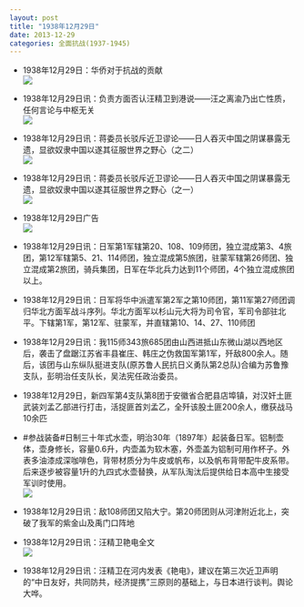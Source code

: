 ```yaml
---
layout: post
title: "1938年12月29日"
date: 2013-12-29
categories: 全面抗战(1937-1945)
---
```


<meta name="referrer" content="no-referrer" />

- 1938年12月29日：华侨对于抗战的贡献 <br/><img src="https://ww3.sinaimg.cn/large/aca367d8jw1ec0ywpgmp7j20nd0x41af.jpg" />

- 1938年12月29日讯：负责方面否认汪精卫到港说——汪之离渝乃出亡性质，任何言论与中枢无关 <br/><img src="https://ww1.sinaimg.cn/large/aca367d8jw1ec0x6d58sjj206d0mkdj1.jpg" />

- 1938年12月29日讯：蒋委员长驳斥近卫谬论——日人吞灭中国之阴谋暴露无遗，显欲奴隶中国以遂其征服世界之野心（之二） <br/><img src="https://ww2.sinaimg.cn/large/aca367d8jw1ec0vfyl1c2j20500w078v.jpg" />

- 1938年12月29日讯：蒋委员长驳斥近卫谬论——日人吞灭中国之阴谋暴露无遗，显欲奴隶中国以遂其征服世界之野心（之一） <br/><img src="https://ww3.sinaimg.cn/large/aca367d8jw1ec0tpiw0trj207u2ftdwi.jpg" />

- 1938年12月29日广告 <br/><img src="https://ww1.sinaimg.cn/large/aca367d8jw1ec0mrn8x4mj20kq0hc44b.jpg" />

- 1938年12月29日讯：日军第1军辖第20、108、109师团，独立混成第3、4旅团，第12军辖第5、21、114师团，独立混成第5旅团，驻蒙军辖第26师团、独立混成第2旅团，骑兵集团，日军在华北兵力达到11个师团，4个独立混成旅团以上。 

- 1938年12月29日讯：日军将华中派遣军第2军之第10师团，第11军第27师团调归华北方面军战斗序列。华北方面军以杉山元大将为司令官，军司令部驻北平。下辖第1军，第12军、驻蒙军，并直辖第10、14、27、110师团 

- 1938年12月29日讯：我115师343旅685团由山西进抵山东微山湖以西地区后，袭击了盘踞江苏省丰县崔庄、韩庄之伪救国军第1军，歼敌800余人。随后，该团与山东纵队挺进支队(原苏鲁人民抗日义勇队第2总队)合编为苏鲁豫支队，彭明治任支队长，吴法宪任政治委员。 

- 1938年12月29日，新四军第4支队第8团于安徽省合肥县店埠镇，对汉奸土匪武装刘孟乙部进行打击，活捉匪首刘孟乙，全歼该股土匪200余人，缴获战马10余匹 

- #参战装备#日制三十年式水壶，明治30年（1897年）起装备日军。铝制壶体，壶身修长，容量0.6升，内壶盖为软木塞，外壶盖为铝制可用作杯子。外表多油漆成深咖啡色，背带材质分为牛皮或帆布，以及帆布背带配牛皮系带。后来逐步被容量1升的九四式水壶替换，从军队淘汰后提供给日本高中生接受军训时使用。 <br/><img src="https://ww2.sinaimg.cn/large/aca367d8jw1ec0cd275s5j20cs1ut149.jpg" />

- 1938年12月29日讯：敌108师团又陷大宁。第20师团则从河津附近北上，突破了我军的紫金山及禹门口阵地 

- 1938年12月29日讯：汪精卫艳电全文 <br/><img src="https://ww1.sinaimg.cn/large/aca367d8jw1ec08wcxfxoj20hs3gvh1d.jpg" />

- 1938年12月29日讯：汪精卫在河内发表《艳电》，建议在第三次近卫声明的“中日友好，共同防共，经济提携”三原则的基础上，与日本进行谈判。舆论大哗。 

